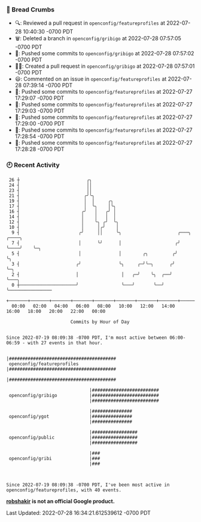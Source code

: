### 🍞 Bread Crumbs

 * 🔍: Reviewed a pull request in  `openconfig/featureprofiles` at 2022-07-28 10:40:30 -0700 PDT
 * 🗑: Deleted a branch in `openconfig/gribigo` at 2022-07-28 07:57:05 -0700 PDT
 * 🚢: Pushed some commits to `openconfig/gribigo` at 2022-07-28 07:57:02 -0700 PDT
 * ✍🏼: Created a pull request in `openconfig/gribigo` at 2022-07-28 07:57:01 -0700 PDT
 * 😃: Commented on an issue in `openconfig/featureprofiles` at 2022-07-28 07:39:14 -0700 PDT
 * 🚢: Pushed some commits to `openconfig/featureprofiles` at 2022-07-27 17:29:07 -0700 PDT
 * 🚢: Pushed some commits to `openconfig/featureprofiles` at 2022-07-27 17:29:03 -0700 PDT
 * 🚢: Pushed some commits to `openconfig/featureprofiles` at 2022-07-27 17:29:00 -0700 PDT
 * 🚢: Pushed some commits to `openconfig/featureprofiles` at 2022-07-27 17:28:54 -0700 PDT
 * 🚢: Pushed some commits to `openconfig/featureprofiles` at 2022-07-27 17:28:28 -0700 PDT

### 🕘 Recent Activity
```
 26 ┼                         ╭╮
 24 ┤                         ││
 23 ┤                         ││
 21 ┤                        ╭╯╰╮
 19 ┤                        │  │     ╭╮
 17 ┤                        │  ╰╮    │╰╮
 16 ┤                       ╭╯   │   ╭╯ │
 14 ┤                       │    │   │  │
 12 ┤                       │    ╰╮ ╭╯  ╰╮
 10 ┤                       │     │╭╯    │
  9 ┤                      ╭╯     ││     ╰╮                     ╭───╮    ╭────╮
  7 ┤                      │      ╰╯      │                    ╭╯   ╰────╯    ╰─╮
  5 ┤                      │              │        ╭╮         ╭╯                ╰╮
  3 ┤                     ╭╯              ╰╮     ╭─╯╰─╮      ╭╯                  ╰─╮
  2 ┤                     │                │   ╭─╯    ╰╮  ╭──╯                     ╰───╮
  0 ┼─────────────────────╯                ╰───╯       ╰──╯                            ╰────────────────
    +───────+───────+───────+───────+───────+───────+───────+───────+───────+───────+───────+───────+────
  00:00   02:00   04:00   06:00   08:00   10:00   12:00   14:00   16:00   18:00   20:00   22:00   00:00   

						Commits by Hour of Day


Since 2022-07-19 08:09:38 -0700 PDT, I'm most active between 06:00-06:59 - with 27 events in that hour.

```



```
                               |########################################
 openconfig/featureprofiles    |########################################
                               |########################################

                               |#########################
 openconfig/gribigo            |#########################
                               |#########################

                               |###############
 openconfig/ygot               |###############
                               |###############

                               |#################
 openconfig/public             |#################
                               |#################

                               |###
 openconfig/gribi              |###
                               |###



Since 2022-07-19 08:09:38 -0700 PDT, I've been most active in openconfig/featureprofiles, with 40 events.

```
**[robshakir](mailto:robjs@google.com) is not an official Google product.**  


Last Updated: 2022-07-28 16:34:21.612539612 -0700 PDT
